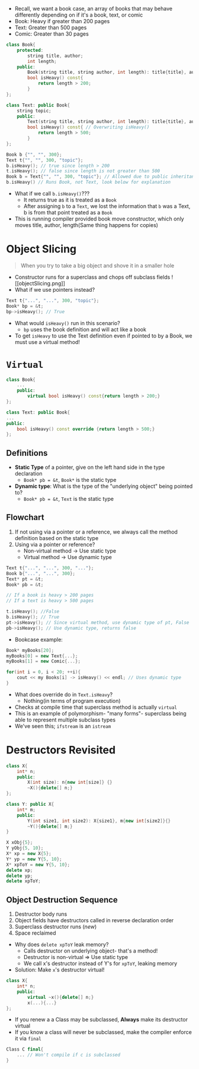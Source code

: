 - Recall, we want a book case, an array of books that may behave differently depending on if it's a book, text, or comic
- Book: Heavy if greater than 200 pages
- Text: Greater than 500 pages
- Comic: Greater than 30 pages
```cpp
class Book{
	protected:
		string title, author;
		int length;
	public:
		Book(string title, string author, int length): title{title}, author{author}, length{length}{} 
		bool isHeavy() const{
			return length > 200;
		}
};

class Text: public Book{
	string topic;
	public:
		Text(string title, string author, int length): title{title}, author{author}, length{length}, topic{topic}{} 
		bool isHeavy() const{ // Overwriting isHeavy()
			return length > 500;
		}
};

Book b {"", "", 300};
Text t{"", "", 300, "topic"};
b.isHeavy(); // true since length > 200
t.isHeavy(); // false since length is not greater than 500
Book b = Text{"", "", 300, "topic"}; // Allowed due to public inheritance between text and books
b.isHeavy() // Runs Book, not Text, look below for explanation
```
- What if we call `b.isHeavy()`???
	- It returns true as it is treated as a `Book`
	- After assigning `b` to a `Text`, we lost the information that `b` was a Text, b is from that point treated as a `Book`
- This is running compiler provided book move constructor, which only moves title, author, length(Same thing happens for copies)
# Object Slicing
> When you try to take a big object and shove it in a smaller hole
- Constructor runs for a superclass and chops off subclass fields
![[objectSlicing.png]]
- What if we use pointers instead?
```cpp
Text t{"...", "...", 300, "topic"};
Book* bp = &t;
bp->isHeavy(); // True
```
- What would `isHeavy()` run in this scenario?
	- `bp` uses the book definition and will act like a book
- To get `isHeavy` to use the Text definition even if pointed to by a Book, we must use a virtual method!
# `Virtual`
```cpp
class Book{
	...
	public:
		virtual bool isHeavy() const{return length > 200;}
};

class Text: public Book{
...
public:
	bool isHeavy() const override {return length > 500;}
};
```
## Definitions
- **Static Type** of a pointer, give on the left hand side in the type declaration
	- `Book* pb = &t`, `Book*` is the static type
- **Dynamic type**: What is the type of the "underlying object" being pointed to?
	-  `Book* pb = &t`, `Text` is the static type
## Flowchart
1. If not using via a pointer or a reference, we always call the method definition based on the static type
2. Using via a pointer or reference?
	- Non-virtual method -> Use static type
	- Virtual method -> Use dynamic type
```cpp
Text t{"...", "...", 300, "..."};
Book b{"...", "...", 300};
Text* pt = &t;
Book* pb = &t;

// If a book is heavy > 200 pages
// If a text is heavy > 500 pages

t.isHeavy(); //False
b.isHeavy(); // True
pt->isHeavy(); // Since virtual method, use dynamic type of pt, False
pb->isHeavy(); // Use dynamic type, returns false
```
- Bookcase example:
```cpp
Book* myBooks[20];
myBooks[0] = new Text{...};
myBooks[1] = new Comic{...};

for(int i = 0, i < 20; ++i){
	cout << my Books[i] -> isHeavy() << endl; // Uses dynamic type
}
```
- What does override do in `Text.isHeavy`?
	- Nothing(in terms of program execution)
- Checks at compile time that superclass method is actually `virtual`
- This is an example of polymorphism- "many forms"- superclass being able to represent multiple subclass types
- We've seen this; `ifstream` is an `istream`
# Destructors Revisited
```cpp
class X{
	int* n;
	public:
		X(int size): n{new int[size]} {}
		~X(){delete[] n;}
};

class Y: public X{
	int* m;
	public:
		Y(int size1, int size2): X{size1}, m{new int[size2]}{}
		~Y(){delete[] m;}
}
```

```cpp
X xObj{5};
Y yObj{5, 10};
X* xp = new X{5};
Y* yp = new Y{5, 10};
X* xpToY = new Y{5, 10};
delete xp;
delete yp;
delete xpToY;
```
## Object Destruction Sequence
1. Destructor body runs
2. Object fields have destructors called in reverse declaration order
3. Superclass destructor runs (*new*)
4. Space reclaimed
- Why does `delete xpToY` leak memory?
	- Calls destructor on underlying object- that's a method!
	- Destructor is non-virtual => Use static type
	- We call x's destructor instead of Y's for `xpToY`, leaking memory
- Solution: Make `x`'s destructor virtual!
```cpp
class X{
	int* n;
	public:
		virtual ~x(){delete[] n;}
		x(...){...}	
};
```
- If you renew a a Class may be subclassed, **Always** make its destructor virtual
- If you know a class will never be subclassed, make the compiler enforce it via `final`
```cpp
Class C final{
	... // Won't compile if c is subclassed
}
```